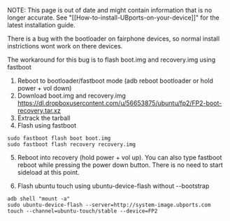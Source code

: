 NOTE: This page is out of date and might contain information that is no longer accurate. See "[[How-to-install-UBports-on-your-device]]" for the latest installation guide.

There is a bug with the bootloader on fairphone devices, so normal install instrictions wont work on there devices.

The workaround for this bug is to flash boot.img and recovery.img using fastboot


1. Reboot to bootloader/fastboot mode (adb reboot bootloader or hold power + vol down)
2. Download boot.img and recovery.img https://dl.dropboxusercontent.com/u/56653875/ubuntu/fp2/FP2-boot-recovery.tar.xz
3. Extrack the tarball
4. Flash using fastboot
```
sudo fastboot flash boot boot.img
sudo fastboot flash recovery recovery.img
```
5. Reboot into recovery (hold power + vol up). You can also type fastboot reboot while pressing the power down button. There is no need to start sideload at this point.

6. Flash ubuntu touch using ubuntu-device-flash without --bootstrap
```
adb shell "mount -a"
sudo ubuntu-device-flash --server=http://system-image.ubports.com touch --channel=ubuntu-touch/stable --device=FP2
```